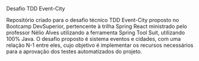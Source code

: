 Desafio TDD Event-City

Repositório criado para o desafio técnico TDD Event-City proposto no Bootcamp DevSuperior, pertencente à trilha Spring React ministrado pelo professor Nélio Alves utilizando a ferramenta Spring Tool Suit, utilizando 100% Java.
O desafio proposto é sistema eventos e cidades, com uma relação N-1 entre eles, cujo objetivo é implementar os recursos necessários para a aprovação dos testes automatizados do projeto.


